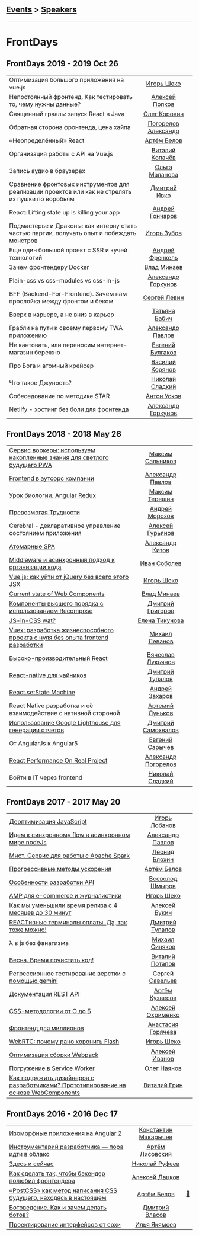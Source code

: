 ## [Events](../README.md) > [Speakers](../speakers.md)
---

# FrontDays

## FrontDays 2019 - 2019 Oct 26 
| | | |
| --- | :---: | --- |
| Оптимизация большого приложения на vue.js  |  [Игорь Шеко](../../speakers/Игорь%20Шеко.md)  |    |
| Непостоянный фронтенд. Как тестировать то, чему нужны данные?  |  [Алексей Попков](../../speakers/Алексей%20Попков.md)  |    |
| Священный грааль: запуск React в Java  |  [Олег Коровин](../../speakers/Олег%20Коровин.md)  |    |
| Обратная сторона фронтенда, цена хайпа  |  [Погорелов Александр](../../speakers/Погорелов%20Александр.md)  |    |
| «Неопределённый» React  |  [Артём Белов](../../speakers/Артём%20Белов.md)  |    |
| Организация работы с API на Vue.js  |  [Виталий Копачёв](../../speakers/Виталий%20Копачёв.md)  |    |
| Запись аудио в браузерах  |  [Ольга Маланова](../../speakers/Ольга%20Маланова.md)  |    |
| Сравнение фронтовых инструментов для реализации проектов или как не стрелять из пушки по воробьям  |  [Дмитрий Ивко](../../speakers/Дмитрий%20Ивко.md)  |    |
| React: Lifting state up is killing your app  |  [Андрей Гончаров](../../speakers/Андрей%20Гончаров.md)  |    |
| Подмастерье и Драконы: как интерну стать частью партии, получать опыт и побеждать монстров  |  [Игорь Зубов](../../speakers/Игорь%20Зубов.md)  |    |
| Еще один большой проект с SSR и кучей технологий  |  [Андрей Френкель](../../speakers/Андрей%20Френкель.md)  |    |
| Зачем фронтендеру Docker  |  [Влад Минаев](../../speakers/Влад%20Минаев.md)  |    |
| Plain-css vs css-modules vs css-in-js  |  [Александр Горкунов](../../speakers/Александр%20Горкунов.md)  |    |
| BFF (Backend-For-Frontend). Зачем нам прослойка между фронтом и беком  |  [Сергей Левин](../../speakers/Сергей%20Левин.md)  |    |
| Вверх в карьере, а не вниз в карьер  |  [Татьяна Бабич](../../speakers/Татьяна%20Бабич.md)  |    |
| Грабли на пути к своему первому TWA приложению  |  [Александр Павлов](../../speakers/Александр%20Павлов.md)  |    |
| Не кантовать, или переносим интернет-магазин бережно  |  [Евгений Булгаков](../../speakers/Евгений%20Булгаков.md)  |    |
| Про Бога и атомный крейсер  |  [Василий Корянов](../../speakers/Василий%20Корянов.md)  |    |
| Что такое Джуность?  |  [Николай Сладкий](../../speakers/Николай%20Сладкий.md)  |    |
| Собеседование по методике STAR  |  [Антон Усков](../../speakers/Антон%20Усков.md)  |    |
| Netlify - хостинг без боли для фронтенда  |  [Александр Горкунов](../../speakers/Александр%20Горкунов.md)  |    |
## FrontDays 2018 - 2018 May 26 
| | | |
| --- | :---: | --- |
| [Сервис воркеры: используем накопленные знания для светлого будущего PWA](https://www.youtube.com/watch?v=MlvkwBvn3jw)  |  [Максим Сальников](../../speakers/Максим%20Сальников.md)  |    |
| [Frontend в аутсорс компании](https://www.youtube.com/watch?v=uWaLOr9Pq3s)  |  [Александр Павлов](../../speakers/Александр%20Павлов.md)  |    |
| [Урок биологии. Angular Redux](https://www.youtube.com/watch?v=eHQSBwgqDSg)  |  [Максим Терешин](../../speakers/Максим%20Терешин.md)  |    |
| [Превозмогая Трудности](https://www.youtube.com/watch?v=-wwfsh7VJa4)  |  [Андрей Морозов](../../speakers/Андрей%20Морозов.md)  |    |
| Cerebral - декларативное управление состоянием приложения  |  [Алексей Гурьянов](../../speakers/Алексей%20Гурьянов.md)  |    |
| [Атомарные SPA](https://www.youtube.com/watch?v=Zt4Q4m4-oKU)  |  [Александр Китов](../../speakers/Александр%20Китов.md)  |    |
| [Middleware и асинхронный подход к организации кода](https://www.youtube.com/watch?v=2xoEGHNM5GI)  |  [Иван Соболев](../../speakers/Иван%20Соболев.md)  |    |
| [Vue.js: как уйти от jQuery без всего этого JSX](https://www.youtube.com/watch?v=v841xHMOF54)  |  [Игорь Шеко](../../speakers/Игорь%20Шеко.md)  |    |
| [Current state of Web Components](https://www.youtube.com/watch?v=o32_jLsJjOU)  |  [Влад Минаев](../../speakers/Влад%20Минаев.md)  |    |
| [Компоненты высшего порядка с использованием Recompose](https://www.youtube.com/watch?v=--ZH0yBnK7s)  |  [Дмитрий Григоров](../../speakers/Дмитрий%20Григоров.md)  |    |
| [JS-in-CSS wat?](https://www.youtube.com/watch?v=GSVGWDtT37s)  |  [Елена Тикунова](../../speakers/Елена%20Тикунова.md)  |    |
| [Vuex: разработка жизнеспособного проекта с нуля без опыта frontend разработки](https://www.youtube.com/watch?v=9aN55unksGE)  |  [Михаил Леванов](../../speakers/Михаил%20Леванов.md)  |    |
| [Высоко-производительный React](https://www.youtube.com/watch?v=anIFdaQj-vg)  |  [Вячеслав Лукьянов](../../speakers/Вячеслав%20Лукьянов.md)  |    |
| [React-native для чайников](https://www.youtube.com/watch?v=U0RSLBUqTO0)  |  [Дмитрий Тупалов](../../speakers/Дмитрий%20Тупалов.md)  |    |
| [React.setState Machine](https://www.youtube.com/watch?v=i2vnkpAmakc)  |  [Андрей Захаров](../../speakers/Андрей%20Захаров.md)  |    |
| React Native разработка и её взаимодействие с нативной стороной  |  [Артемий Луньков](../../speakers/Артемий%20Луньков.md)  |    |
| [Использование Google Lighthouse для генерации отчетов](https://www.youtube.com/watch?v=lfwCORXc0D8)  |  [Дмитрий Самохвалов](../../speakers/Дмитрий%20Самохвалов.md)  |    |
| От AngularJs к Angular5  |  [Евгений Сарычев](../../speakers/Евгений%20Сарычев.md)  |    |
| [React Performance On Real Project](https://www.youtube.com/watch?v=vYEmZeuwLfQ)  |  [Александр Погорелов](../../speakers/Александр%20Погорелов.md)  |    |
| Войти в IT через frontend  |  [Николай Сладкий](../../speakers/Николай%20Сладкий.md)  |    |
## FrontDays 2017 - 2017 May 20 
| | | |
| --- | :---: | --- |
| [Деоптимизация JavaScript](https://youtu.be/_PxmMMmwBxw)  |  [Игорь Лобанов](../../speakers/Игорь%20Лобанов.md)  |    |
| [Идем к синхронному flow в асинхронном мире nodeJs](https://youtu.be/i43IugtWLZg)  |  [Александр Павлов](../../speakers/Александр%20Павлов.md)  |    |
| [Мист. Сервис для работы с Apache Spark](https://youtu.be/UWHMJX4xlIQ)  |  [Леонид Блохин](../../speakers/Леонид%20Блохин.md)  |    |
| [Прогрессивные методы ускорения](https://youtu.be/q2jrUxqkQcE)  |  [Артём Белов](../../speakers/Артём%20Белов.md)  |    |
| [Особенности разработки API](https://youtu.be/14ly5PvMYZg)  |  [Всеволод Шмыров](../../speakers/Всеволод%20Шмыров.md)  |    |
| [AMP для e-commerce и журналистики](https://youtu.be/wmjWN4MvGXc)  |  [Игорь Шеко](../../speakers/Игорь%20Шеко.md)  |    |
| [Как мы уменьшили время релиза с 4 месяцев до 30 минут](https://youtu.be/LqrIzh8YMNA)  |  [Алексей Букин](../../speakers/Алексей%20Букин.md)  |    |
| [REACTивные терминалы оплаты. Да, так тоже можно!](https://youtu.be/lcE3_gi98Ow)  |  [Дмитрий Тупалов](../../speakers/Дмитрий%20Тупалов.md)  |    |
| λ в js без фанатизма  |  [Михаил Синяков](../../speakers/Михаил%20Синяков.md)  |    |
| [Весна. Время почистить код!](https://youtu.be/JyYpCnFXpqc)  |  [Виталий Потапов](../../speakers/Виталий%20Потапов.md)  |    |
| [Регрессионное тестирование верстки с помощью gemini](https://youtu.be/YHSUHtKE4Cs)  |  [Сергей Савельев](../../speakers/Сергей%20Савельев.md)  |    |
| [Документация REST API](https://youtu.be/MMgYJucTkjU)  |  [Артём Кузвесов](../../speakers/Артём%20Кузвесов.md)  |    |
| [CSS-методологии от О до Б](https://youtu.be/pAFl98Fx3uE)  |  [Алексей Охрименко](../../speakers/Алексей%20Охрименко.md)  |    |
| [Фронтенд для миллионов](https://youtu.be/BbNLOLvsKpM)  |  [Анастасия Горячева](../../speakers/Анастасия%20Горячева.md)  |    |
| [WebRTC: почему рано хоронить Flash](https://youtu.be/FKtjHP9pInI)  |  [Игорь Шеко](../../speakers/Игорь%20Шеко.md)  |    |
| [Оптимизация сборки Webpack](https://youtu.be/lgPs_hnIA_M)  |  [Алексей Иванов](../../speakers/Алексей%20Иванов.md)  |    |
| [Погружение в Service Worker](https://youtu.be/Tiv_9uweA7w)  |  [Олег Наянов](../../speakers/Олег%20Наянов.md)  |    |
| [Как подружить дизайнеров с разработчиками? Прототипирование на основе WebComponents](https://youtu.be/e8W5YzMPDJc)  |  [Виталий Грин](../../speakers/Виталий%20Грин.md)  |    |
## FrontDays 2016 - 2016 Dec 17 
| | | |
| --- | :---: | --- |
| [Изоморфные приложения на Angular 2](https://www.youtube.com/watch?v=W0hy_2dciEI)  |  [Константин Макарычев](../../speakers/Константин%20Макарычев.md)  |    |
| [Инструментарий разработчика — пора идти в облако](https://www.youtube.com/watch?v=5ojIuP9aFcA)  |  [Артём Лисовский](../../speakers/Артём%20Лисовский.md)  |    |
| [Здесь и сейчас](https://www.youtube.com/watch?v=fr8POe_pXJU)  |  [Николай Руфеев](../../speakers/Николай%20Руфеев.md)  |    |
| [Как сделать так, чтобы бэкендер полюбил фронтендера](https://www.youtube.com/watch?v=mtWVGpg79pA)  |  [Алексей Дацков](../../speakers/Алексей%20Дацков.md)  |    |
| [«PostCSS» как метод написания CSS будущего, находясь в настоящем](https://www.youtube.com/watch?v=GHHp_z9D9T4)  |  [Артём Белов](../../speakers/Артём%20Белов.md)  | [:notebook:](http://artbelov-postcss.surge.sh/)   |
| [Ботоведение. Как и зачем делать ботов?](https://www.youtube.com/watch?v=p12-3wQ13Lk)  |  [Дмитрий Власов](../../speakers/Дмитрий%20Власов.md)  |    |
| [Проектирование интерфейсов от сохи](https://www.youtube.com/watch?v=mIT3POj3TKQ)  |  [Илья Якямсев](../../speakers/Илья%20Якямсев.md)  |    |
